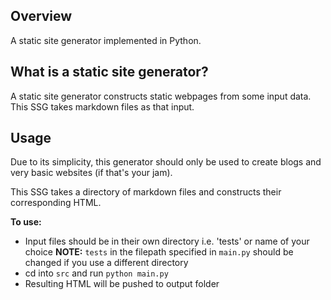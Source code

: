 ## Overview 

A static site generator implemented in Python. 

## What is a static site generator?

A static site generator constructs static webpages from some input data. This SSG takes markdown files as that input. 

## Usage 

Due to its simplicity, this generator should only be used to create blogs and very basic websites (if that's your jam). 

This SSG takes a directory of markdown files and constructs their corresponding HTML. 

**To use:**

- Input files should be in their own directory i.e. 'tests' or name of your choice
  **NOTE:** `tests` in the filepath specified in `main.py` should be changed if you use a different directory 
- cd into `src` and run `python main.py`
- Resulting HTML will be pushed to output folder 
